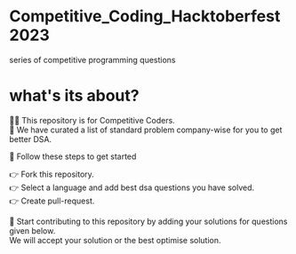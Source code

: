 # Competitive_Coding_Hacktoberfest2023
series of competitive programming questions<br>
# what's its about? <br>
👩‍💻 This repository is for Competitive Coders.<br>
📃 We have curated a list of standard problem company-wise for you to get better DSA. <br>


🐾 Follow these steps to get started<br>

👉 Fork this repository.<br>
👉 Select a language and add best dsa questions you have solved.<br>
👉 Create pull-request.<br>

🚀 Start contributing to this repository by adding your solutions for questions given below.<br>
We will accept your solution or the best optimise solution.<br>
